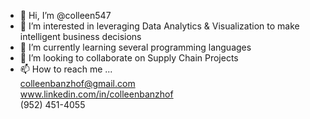 - 👋 Hi, I’m @colleen547
- 👀 I’m interested in leveraging Data Analytics & Visualization to make intelligent business decisions
- 🌱 I’m currently learning several programming languages
- 💞️ I’m looking to collaborate on Supply Chain Projects
- 📫 How to reach me ...<br>
colleenbanzhof@gmail.com<br>
www.linkedin.com/in/colleenbanzhof<br>
(952) 451-4055 


<!---
colleen547/colleen547 is a ✨ special ✨ repository because its `README.md` (this file) appears on your GitHub profile.
You can click the Preview link to take a look at your changes.
--->
